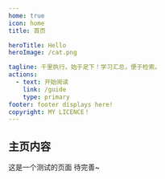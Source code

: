 ```yaml
---
home: true
icon: home
title: 首页

heroTitle: Hello
heroImage: /cat.png

tagline: 千里执行，始于足下！学习汇总，便于检索。
actions: 
  - text: 开始阅读
    link: /guide
    type: primary
footer: footer displays here!
copyright: MY LICENCE！
---
```


## 主页内容

这是一个测试的页面
待完善~

